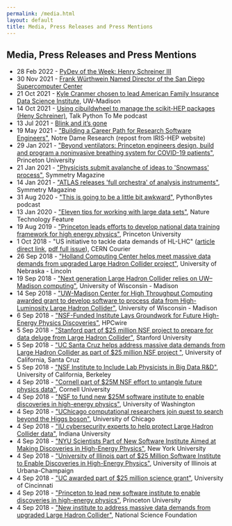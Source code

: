 ```yaml
---
permalink: /media.html
layout: default
title: Media, Press Releases and Press Mentions
---
```


## Media, Press Releases and Press Mentions

  * 28 Feb 2022 - [PyDev of the Week: Henry Schreiner III](https://www.blog.pythonlibrary.org/2022/02/28/pydev-of-the-week-henry-schreiner-iii/)
  * 30 Nov 2021 - [Frank Würthwein Named Director of the San Diego Supercomputer Center](https://ucsdnews.ucsd.edu/pressrelease/frank-wuerthwein-named-director-of-the-san-diego-supercomputer-center)
  * 21 Oct 2021 - [Kyle Cranmer chosen to lead American Family Insurance Data Science Institute](https://news.wisc.edu/kyle-cranmer-chosen-to-lead-american-family-insurance-data-science-institute/), UW-Madison
  * 14 Oct 2021 - [Using cibuildwheel to manage the scikit-HEP packages (Heny Schreiner)](https://talkpython.fm/episodes/show/338/using-cibuildwheel-to-manage-the-scikit-hep-packages), Talk Python To Me podcast [<i aria-hidden="true" class="fas fa-video" title="Video"></i>](https://youtu.be/8MfmY0IaeT4)
  * 13 Jul 2021 - [Blink and it’s gone](https://www.symmetrymagazine.org/article/blink-and-its-gone)
  * 19 May 2021 - ["Building a Career Path for Research Software Engineers"](https://research.nd.edu/news/building-a-career-path-for-research-software-engineers/), Notre Dame Research (repost from IRIS-HEP website)
  * 29 Jan 2021 - ["Beyond ventilators: Princeton engineers design, build and program a noninvasive breathing system for COVID-19 patients"](https://www.princeton.edu/news/2021/01/29/beyond-ventilators-princeton-engineers-design-build-and-program-noninvasive), Princeton University
  * 21 Jan 2021 - ["Physicists submit avalanche of ideas to 'Snowmass' process"](https://www.symmetrymagazine.org/article/physicists-submit-avalanche-of-ideas-to-snowmass-process), Symmetry Magazine
  * 14 Jan 2021 - ["ATLAS releases 'full orchestra' of analysis instruments"](https://www.symmetrymagazine.org/article/atlas-releases-full-orchestra-of-analysis-instruments), Symmetry Magazine
  * 31 Aug 2020 - ["This is going to be a little bit awkward"](https://pythonbytes.fm/episodes/show/205/this-is-going-to-be-a-little-bit-awkward), PythonBytes podcast
  * 13 Jan 2020 - ["Eleven tips for working with large data sets"](https://www.nature.com/articles/d41586-020-00062-z), Nature Technology Feature
  * 19 Aug 2019 - ["Princeton leads efforts to develop national data training framework for high energy physics"](https://www.princeton.edu/news/2019/08/19/princeton-leads-efforts-develop-national-data-training-framework-high-energy), Princeton University
  * 1 Oct 2018 - "US initiative to tackle data demands of HL-LHC" ([article direct link](https://cerncourier.com/us-initiative-to-tackle-data-demands-of-hl-lhc/), [pdf full issue](http://iopp.fileburst.com/ccr/archive/CERNCourier2018Oct-digitaledition.pdf)), CERN Courier
  * 26 Sep 2018 - ["Holland Computing Center helps meet massive data demands from upgraded Large Hadron Collider project"](https://newsroom.unl.edu/announce/cse/8549/49029), University of Nebraska - Lincoln
  * 19 Sep 2018 - ["Next generation Large Hadron Collider relies on UW–Madison computing"](https://news.wisc.edu/next-generation-large-hadron-collider-relies-on-uw-madison-computing/), University of Wisconsin - Madison
  * 14 Sep 2018 - ["UW-Madison Center for High Throughput Computing awarded grant to develop software to process data from High-Luminosity Large Hadron Collider"](https://www.cs.wisc.edu/2018/11/28/uw-madison-center-for-high-throughput-computing-awarded-grant-to-develop-software-to-process-data-from-high-luminosity-large-hadron-collider/), University of Wisconsin - Madison
  * 6 Sep 2018 - ["NSF-Funded Institute Lays Groundwork for Future High-Energy Physics Discoveries"](https://www.hpcwire.com/2018/09/06/nsf-invests-25m-high-energy-physics/), HPCwire
  * 5 Sep 2018 - ["Stanford part of $25 million NSF project to prepare for data deluge from Large Hadron Collider"](https://humsci.stanford.edu/feature/stanford-part-25-million-nsf-project-prepare-data-deluge-large-hadron-collider), Stanford University
  * 5 Sep 2018 - ["UC Santa Cruz helps address massive data demands from Large Hadron Collider as part of $25 million NSF project "](https://news.ucsc.edu/2018/09/iris-hep-grant.html), University of California, Santa Cruz
  * 5 Sep 2018 - ["NSF Institute to Include Lab Physicists in Big Data R&D"](http://today.lbl.gov/2018/09/05/nsf-institute-to-include-lab-physicists-in-big-data-rd/), University of California, Berkeley
  * 4 Sep 2018 - ["Cornell part of $25M NSF effort to untangle future physics data"](http://news.cornell.edu/stories/2018/09/cornell-part-25m-nsf-effort-untangle-future-physics-data), Cornell University
  * 4 Sep 2018 - ["NSF to fund new $25M software institute to enable discoveries in high-energy physics"](http://www.washington.edu/news/2018/09/04/nsf-lhc-25m-software-institute/), University of Washington
  * 4 Sep 2018 - ["UChicago computational researchers join quest to search beyond the Higgs boson"](https://news.uchicago.edu/story/computational-researchers-join-quest-search-beyond-higgs-boson), University of Chicago
  * 4 Sep 2018 - ["IU cybersecurity experts to help protect Large Hadron Collider data"](https://itnews.iu.edu/articles/2018/IU%20cybersecurity%20experts%20to%20help%20protect%20Large%20Hadron%20Collider%20data.php), Indiana University
  * 4 Sep 2018 - ["NYU Scientists Part of New Software Institute Aimed at Making Discoveries in High-Energy Physics"](https://www.nyu.edu/about/news-publications/news/2018/september/nyu-scientists-part-of-new-software-institute-aimed-at-making-di.html), New York University
  * 4 Sep 2018 - ["University of Illinois part of $25 Million Software Institute to Enable Discoveries in High-Energy Physics"](https://physics.illinois.edu/news/article/27401), University of Illinois at Urbana-Champaign
  * 4 Sep 2018 - ["UC awarded part of $25 million science grant"](https://www.uc.edu/news/articles/2018/09/n201067.html), University of Cincinnati
  * 4 Sep 2018 - ["Princeton to lead new software institute to enable discoveries in high-energy physics"](https://www.princeton.edu/news/2018/09/04/princeton-lead-new-software-institute-enable-discoveries-high-energy-physics), Princeton University
  * 4 Sep 2018 - ["New institute to address massive data demands from upgraded Large Hadron Collider"](https://www.nsf.gov/news/news_summ.jsp?cntn_id=296456&org=NSF&from=news), National Science Foundation







